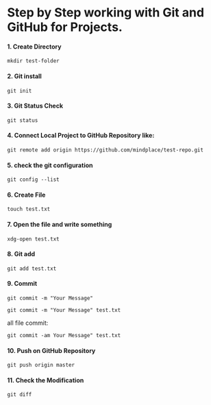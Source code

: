 # Step by Step working with Git and GitHub for Projects.
#### 1. Create Directory
```
mkdir test-folder
```

#### 2. Git install
```
git init
```

#### 3. Git Status Check
```
git status
```

#### 4. Connect Local Project to GitHub Repository like:
```
git remote add origin https://github.com/mindplace/test-repo.git
```

#### 5. check the git configuration
```
git config --list
```

#### 6. Create File
```
touch test.txt
```
#### 7. Open the file and write something
``` 
xdg-open test.txt 
```

#### 8. Git add
```
git add test.txt
```

#### 9. Commit
```
git commit -m "Your Message"
```
```
git commit -m "Your Message" test.txt
```
all file commit:
```
git commit -am Your Message" test.txt
```

#### 10. Push on GitHub Repository
```
git push origin master
```


#### 11. Check the Modification
```
git diff
```
